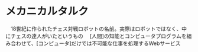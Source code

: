 # メカニカルタルク
　18世紀に作られたチェス対戦ロボットの名前。実際はロボットではなく、中にチェスの達人がいたというもの
　[人間]の知能とコンピュータプログラムを組み合わせて、[コンピュータ]だけでは不可能な仕事を処理するWebサービス
